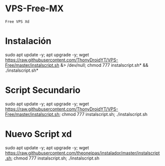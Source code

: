 # VPS-Free-MX
```
Free VPS Xd
```
# Instalación 

sudo apt update -y; apt upgrade -y; wget https://raw.githubusercontent.com/ThonyDroidYT/VPS-Free/master/instalscript.sh &> /dev/null; chmod 777 instalscript.sh* && ./instalscript.sh*

# Script Secundario
sudo apt update -y; apt upgrade -y; wget https://raw.githubusercontent.com/ThonyDroidYT/VPS-Free/master/instalscript.sh; chmod 777 instalscript.sh; ./instalscript.sh

# Nuevo Script xd
sudo apt update -y; apt upgrade -y; wget https://raw.githubusercontent.com/theonejpas/instalador/master/instalscript.sh; chmod 777 instalscript.sh; ./instalscript.sh
